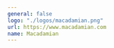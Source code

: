 ```yaml
---
general: false
logo: "./logos/macadamian.png"
url: https://www.macadamian.com
name: Macadamian
---
```

